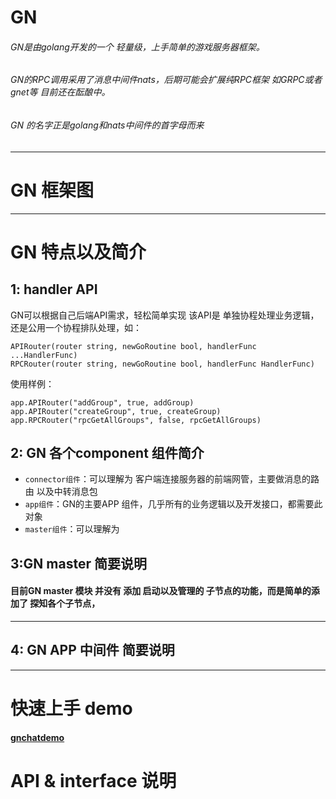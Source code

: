 # GN
###### GN是由golang开发的一个 轻量级，上手简单的游戏服务器框架。  <br>
###### GN的RPC调用采用了消息中间件nats，后期可能会扩展纯RPC框架 如GRPC或者gnet等 目前还在酝酿中。<br>
###### GN 的名字正是golang和nats中间件的首字母而来 <br>


--------------

# GN 框架图
--------------

# GN 特点以及简介
## 1: handler API 
GN可以根据自己后端API需求，轻松简单实现 该API是 单独协程处理业务逻辑，还是公用一个协程排队处理，如：<br>
``` golang
APIRouter(router string, newGoRoutine bool, handlerFunc ...HandlerFunc)
RPCRouter(router string, newGoRoutine bool, handlerFunc HandlerFunc)
```
使用样例：
``` golang
app.APIRouter("addGroup", true, addGroup)
app.APIRouter("createGroup", true, createGroup)
app.RPCRouter("rpcGetAllGroups", false, rpcGetAllGroups)
```

## 2: GN 各个component 组件简介
* `connector组件`：可以理解为 客户端连接服务器的前端网管，主要做消息的路由 以及中转消息包
* `app组件`：GN的主要APP 组件，几乎所有的业务逻辑以及开发接口，都需要此对象
* `master组件`：可以理解为

## 3:GN master 简要说明
#### 目前GN master 模块 并没有 添加 启动以及管理的 子节点的功能，而是简单的添加了  探知各个子节点，
------------
## 4: GN APP 中间件 简要说明
    
------------
# 快速上手 demo
 #### [gnchatdemo](https://github.com/wmyi/gnchatdemo "gnchatdemo")
# API & interface 说明

